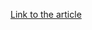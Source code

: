 [Link to the article](https://www.bleepingcomputer.com/news/microsoft/microsoft-entra-security-defaults-to-make-mfa-setup-mandatory/)
